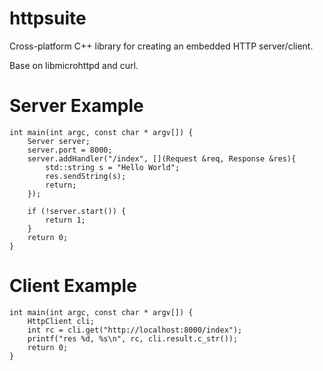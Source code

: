 # httpsuite
Cross-platform C++ library for creating an embedded HTTP server/client.

Base on libmicrohttpd and curl.

# Server Example
```
int main(int argc, const char * argv[]) {
    Server server;
    server.port = 8000;
    server.addHandler("/index", [](Request &req, Response &res){
        std::string s = "Hello World";
        res.sendString(s);
        return;
    });

    if (!server.start()) {
        return 1;
    }
    return 0;
}
```
# Client Example
```
int main(int argc, const char * argv[]) {
    HttpClient cli;
    int rc = cli.get("http://localhost:8000/index");
    printf("res %d, %s\n", rc, cli.result.c_str());
    return 0;
}
```
